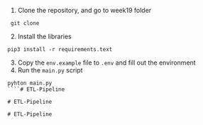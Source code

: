 1. Clone the repository, and go to week19 folder
````
 git clone 
````
2. Install the libraries
````
pip3 install -r requirements.text
````
3. Copy the `env.example` file to `.env` and fill out the environment
4. Run the `main.py` script
````
pyhton main.py
````#   E T L - P i p e l i n e  
 #   E T L - P i p e l i n e  
 #   E T L - P i p e l i n e  
 